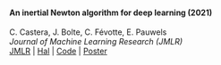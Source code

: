#### An inertial Newton algorithm for deep learning (2021)

C. Castera, J. Bolte, C. Févotte, E. Pauwels  
_Journal of Machine Learning Research (JMLR)_  
[JMLR](https://jmlr.csail.mit.edu/papers/v22/19-1024.html) \| [Hal](https://hal.archives-ouvertes.fr/hal-02140748) \| [Code](https://github.com/camcastera/INNA-for-DeepLearning/) \| [Poster](/images/INNA_poster.png)
